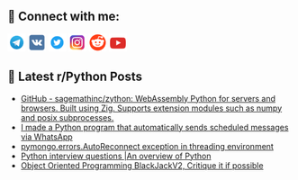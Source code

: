## 🔎 Connect with me:
[<img src="https://github.com/bullbesh/bullbesh/blob/main/images/Telegram.png" width="32" height="32" />](https://t.me/bullbesh)
[<img src="https://github.com/bullbesh/bullbesh/blob/main/images/VK.png" width="32" height="32" />](https://vk.com/bullbesh)
[<img src="https://github.com/bullbesh/bullbesh/blob/main/images/Twitter.png" width="32" height="32" />](https://twitter.com/bullbesh1)
[<img src="https://github.com/bullbesh/bullbesh/blob/main/images/Instagram.png" width="32" height="32" />](https://www.instagram.com/bullbesh)
[<img src="https://github.com/bullbesh/bullbesh/blob/main/images/Reddit.png" width="32" height="32" />](https://www.reddit.com/user/bullbesh)
[<img src="https://github.com/bullbesh/bullbesh/blob/main/images/YouTube.png" width="32" height="32" />](https://www.youtube.com/channel/UCtfjRs6uzgq5mfm8S06WTcg)

## 📕 Latest r/Python Posts
<!-- BLOG-POST-LIST:START -->
- [GitHub - sagemathinc/zython: WebAssembly Python for servers and browsers. Built using Zig. Supports extension modules such as numpy and posix subprocesses.](https://www.reddit.com/r/Python/comments/xy4ah5/github_sagemathinczython_webassembly_python_for/)
- [I made a Python program that automatically sends scheduled messages via WhatsApp](https://www.reddit.com/r/Python/comments/xy2qbv/i_made_a_python_program_that_automatically_sends/)
- [pymongo.errors.AutoReconnect exception in threading environment](https://www.reddit.com/r/Python/comments/xy1bwz/pymongoerrorsautoreconnect_exception_in_threading/)
- [Python interview questions |An overview of Python](https://www.reddit.com/r/Python/comments/xy0wcc/python_interview_questions_an_overview_of_python/)
- [Object Oriented Programming BlackJackV2, Critique it if possible](https://www.reddit.com/r/Python/comments/xy0vav/object_oriented_programming_blackjackv2_critique/)
<!-- BLOG-POST-LIST:END -->
